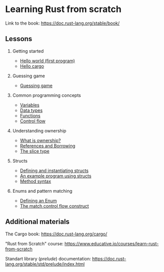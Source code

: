# Learning Rust from scratch

Link to the book: https://doc.rust-lang.org/stable/book/


## Lessons

1. Getting started

    - [Hello world (first program)](./01-getting-started/hello-world/)
    - [Hello cargo](./01-getting-started/hello-cargo/)

2. Guessing game

    - [Guessing game](./02-guessing-game/guessing-game/)

3. Common programming concepts

    - [Variables](./03-common-programming-concepts/variables/)
    - [Data types](./03-common-programming-concepts/data-types/)
    - [Functions](./03-common-programming-concepts/functions/)
    - [Control flow](./03-common-programming-concepts/control-flow/)

4. Understanding ownership

    - [What is ownership?](./04-understanding-ownership/what-is-ownership/)
    - [References and Borrowing](./04-understanding-ownership/references-and-borrowing/)
    - [The slice type](./04-understanding-ownership/the-slice-type/)

5. Structs

    - [Defining and instantiating structs](./05-structs/defining-and-instantiating-structs/)
    - [An example program using structs](./05-structs/structs-example/)
    - [Method syntax](./05-structs/method-syntax/)

6. Enums and pattern matching

    - [Defining an Enum](./06-enums-and-pattern-matching/enums/)
    - [The match control flow construct](./06-enums-and-pattern-matching/match-control-flow/)

## Additional materials

The Cargo book: https://doc.rust-lang.org/cargo/

"Rust from Scratch" course: https://www.educative.io/courses/learn-rust-from-scratch

Standart library (*prelude*) documentation: https://doc.rust-lang.org/stable/std/prelude/index.html


